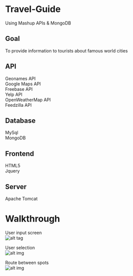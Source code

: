 # Travel-Guide
Using Mashup APIs &amp; MongoDB

## Goal
To provide information to tourists about famous world cities

## API
Geonames API<br>
Google Maps API<br>
Freebase API<br>
Yelp API<br>
OpenWeatherMap API<br>
Feedzilla API

## Database
MySql<br>
MongoDB<br>

## Frontend
HTML5<br>
Jquery<br>

## Server
Apache Tomcat


# Walkthrough

User input screen<br>
![alt tag](https://cloud.githubusercontent.com/assets/5769910/5987652/b947b14a-a905-11e4-9e1d-e4123b6407cc.png)

User selection<br>
![alt img](https://cloud.githubusercontent.com/assets/5769910/5987657/c4b81812-a905-11e4-8a2f-ff9572a84f05.png)

Route between spots<br>
![alt img](https://cloud.githubusercontent.com/assets/5769910/5987660/c785d390-a905-11e4-9080-f345f6190769.png)
